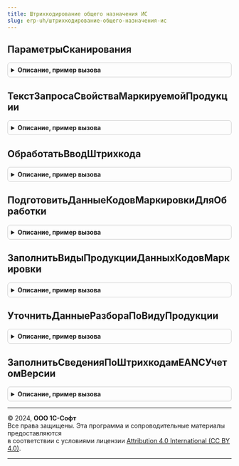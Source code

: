 ```yaml
---
title: Штрихкодирование общего назначения ИС
slug: erp-uh/штрихкодирование-общего-назначения-ис
---
```



## ПараметрыСканирования
<details style="margin: 1em 0; padding: 0.5em; border: 1px solid #ccc; border-radius: 6px;">

<summary style="font-weight: bold; cursor: pointer;">Описание, пример вызова</summary>

```bsl

// Выполняет инициализацию и заполнение параметров сканирования по переданному контексту.
// Параметры сканирования необходимы для анализа и обработки штрихкодов маркируемой продукции.
//
// Параметры:
//  Контекст - Неопределено, Структура, ВыборкаИзРезультатаЗапроса, ФормаКлиентскогоПриложения - Источник данных для формирования параметров сканирования.
//  ФормаВыбора - ФормаКлиентскогоПриложения - Форма выбора.
//  ВидПродукции - ПеречислениеСсылка.ВидыПродукцииИС - Вид продукции, по которому будут инициализированы параметры сканирования.
//  ПараметрыРежимаИсправленияОшибок - Структура - Параметры режима исправления ошибок.
//
// Возвращаемое значение:
//  См. ШтрихкодированиеОбщегоНазначенияИСКлиентСервер.БазовыеПараметрыСканирования
Функция ПараметрыСканирования(Контекст = Неопределено, ФормаВыбора = Неопределено, ВидПродукции = Неопределено, ПараметрыРежимаИсправленияОшибок = Неопределено) Экспорт
```

Пример вызова
```bsl
Результат = ШтрихкодированиеОбщегоНазначенияИС.ПараметрыСканирования(Контекст, ФормаВыбора, ВидПродукции, ПараметрыРежимаИсправленияОшибок);
```
</details>

## ТекстЗапросаСвойстваМаркируемойПродукции
<details style="margin: 1em 0; padding: 0.5em; border: 1px solid #ccc; border-radius: 6px;">

<summary style="font-weight: bold; cursor: pointer;">Описание, пример вызова</summary>

```bsl

// Определяет текст запроса получения признаков номенклатуры:
//   * МаркируемаяПродукция,
//   * ВидПродукции.
// Помещает признаки во временную таблицу "СвойстваМаркируемойПродукции".
//
// Параметры:
//  ТаблицаИсточник - Строка - имя временной таблицы запроса-источника данных.
// Возвращаемое значение:
//  Строка - Текст формирования временной таблицы запроса.
//
Функция ТекстЗапросаСвойстваМаркируемойПродукции(ТаблицаИсточник = "ДанныеШтрихкодовУпаковок") Экспорт
```

Пример вызова
```bsl
Результат = ШтрихкодированиеОбщегоНазначенияИС.ТекстЗапросаСвойстваМаркируемойПродукции(ТаблицаИсточник);
```
</details>

## ОбработатьВводШтрихкода
<details style="margin: 1em 0; padding: 0.5em; border: 1px solid #ccc; border-radius: 6px;">

<summary style="font-weight: bold; cursor: pointer;">Описание, пример вызова</summary>

```bsl

// Выполняет обработку штрихкода и возвращает результат этой обработки.
//
// Параметры:
//  Форма - ФормаКлиентскогоПриложения - форма, для которой необходимо выполнить обработку штрихкода.
//  ВходящиеДанные - Структура - Исходные данные, включающие только значение штрихкода и количество,
//                               либо уже полноценные заполненные данные штрихкода, которые нуждаются в обработке.
//  КэшированныеЗначения - Структура - Содержит поля кэшируемых значений
//  ПараметрыСканирования - См. ПараметрыСканирования
// Возвращаемое значение:
//  См. ИнициализироватьРезультатОбработкиШтрихкода
Функция ОбработатьВводШтрихкода(Форма, ВходящиеДанные, КэшированныеЗначения, ПараметрыСканирования = Неопределено) Экспорт
```

Пример вызова
```bsl
Результат = ШтрихкодированиеОбщегоНазначенияИС.ОбработатьВводШтрихкода(Форма, ВходящиеДанные, КэшированныеЗначения, ПараметрыСканирования);
```
</details>

## ПодготовитьДанныеКодовМаркировкиДляОбработки
<details style="margin: 1em 0; padding: 0.5em; border: 1px solid #ccc; border-radius: 6px;">

<summary style="font-weight: bold; cursor: pointer;">Описание, пример вызова</summary>

```bsl

// Заполняет таблицу "ДанныеКодовМаркировки" данными разбора кода и сведениями по номенклатуре на основании штрихкода EAN,
// входящего в состав кода маркировки.
//
// Параметры:
//  ДанныеПоШтрихкодам    - См. ИнициализацияДанныхПоШтрихкодам.
//  СписокДанныхШтрихкода - Массив Из Структура.
//  ПараметрыСканирования - См. ПараметрыСканирования
//  КешДанныхРазбора - Неопределено, Соответствие из КлючИЗначение - Известный кешированный результат разбора кодов маркировки
Процедура ПодготовитьДанныеКодовМаркировкиДляОбработки(ДанныеПоШтрихкодам, СписокДанныхШтрихкода, ПараметрыСканирования, КешДанныхРазбора = Неопределено) Экспорт
```

Пример вызова
```bsl
ШтрихкодированиеОбщегоНазначенияИС.ПодготовитьДанныеКодовМаркировкиДляОбработки(ДанныеПоШтрихкодам, СписокДанныхШтрихкода, ПараметрыСканирования, КешДанныхРазбора);
```
</details>

## ЗаполнитьВидыПродукцииДанныхКодовМаркировки
<details style="margin: 1em 0; padding: 0.5em; border: 1px solid #ccc; border-radius: 6px;">

<summary style="font-weight: bold; cursor: pointer;">Описание, пример вызова</summary>

```bsl

Процедура ЗаполнитьВидыПродукцииДанныхКодовМаркировки(ДанныеПоШтрихкодам, ПараметрыСканирования, ДанныеКодовМаркировки = Неопределено) Экспорт
```

Пример вызова
```bsl
ШтрихкодированиеОбщегоНазначенияИС.ЗаполнитьВидыПродукцииДанныхКодовМаркировки(ДанныеПоШтрихкодам, ПараметрыСканирования, ДанныеКодовМаркировки);
```
</details>

## УточнитьДанныеРазбораПоВидуПродукции
<details style="margin: 1em 0; padding: 0.5em; border: 1px solid #ccc; border-radius: 6px;">

<summary style="font-weight: bold; cursor: pointer;">Описание, пример вызова</summary>

```bsl

Процедура УточнитьДанныеРазбораПоВидуПродукции(СтрокаДанных, ВидПродукции, ПараметрыСканирования, ОбщиеМодули = Неопределено) Экспорт
```

Пример вызова
```bsl
ШтрихкодированиеОбщегоНазначенияИС.УточнитьДанныеРазбораПоВидуПродукции(СтрокаДанных, ВидПродукции, ПараметрыСканирования, ОбщиеМодули);
```
</details>

## ЗаполнитьСведенияПоШтрихкодамEANСУчетомВерсии
<details style="margin: 1em 0; padding: 0.5em; border: 1px solid #ccc; border-radius: 6px;">

<summary style="font-weight: bold; cursor: pointer;">Описание, пример вызова</summary>

```bsl

// Заполняет информацию по EAN кодов маркировки по данным ИБ. Информация помещается в таблицу ДанныеПоШтрихкодам.ДанныеКодовМаркировки.
//
// Параметры:
//  ДанныеПоШтрихкодам    - См. ИнициализацияДанныхПоШтрихкодам.
//  ПараметрыСканирования - См. ПараметрыСканирования.
//  ДанныеКодовМаркировки - см. ИнициализацияТаблицыДанныхКодовМаркировки
Процедура ЗаполнитьСведенияПоШтрихкодамEANСУчетомВерсии(ДанныеПоШтрихкодам, ПараметрыСканирования, ДанныеКодовМаркировки = Неопределено) Экспорт
```

Пример вызова
```bsl
ШтрихкодированиеОбщегоНазначенияИС.ЗаполнитьСведенияПоШтрихкодамEANСУчетомВерсии(ДанныеПоШтрихкодам, ПараметрыСканирования, ДанныеКодовМаркировки);
```
</details>

---

© 2024, **ООО 1С-Софт**  
Все права защищены. Эта программа и сопроводительные материалы предоставляются  
в соответствии с условиями лицензии [Attribution 4.0 International (CC BY 4.0)](https://creativecommons.org/licenses/by/4.0/legalcode).

---

